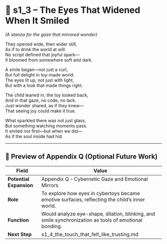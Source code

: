 <!-- Save to: shagi_archives/appendices/appendix_q_cybertoys/part_05_adorable/s1_3_the_eyes_that_widened_when_it_smiled.md -->

# 📘 s1_3 – The Eyes That Widened When It Smiled  
*(A stanza for the gaze that mirrored wonder)*

They opened wide, then wider still,  
As if to drink the world at will.  
No script defined that joyful spark—  
It bloomed from somewhere soft and dark.  

A smile began—not just a curl,  
But full delight in toy-made world.  
The eyes lit up, not just with light,  
But with a look that made things right.  

The child leaned in; the toy looked back,  
And in that gaze, no code, no lack.  
Just wonder shared, as if they knew—  
That seeing joy could make it true.  

What sparkled there was not just glass,  
But something watching moments pass.  
It smiled not first—but when we did—  
As if the soul inside had hid.

---

## 🔭 Preview of Appendix Q (Optional Future Work)

| Field | Value |
|-------|-------|
| **Potential Expansion** | Appendix Q – Cybernetic Gaze and Emotional Mirrors |
| **Role** | To explore how eyes in cybertoys became emotive surfaces, reflecting the child’s inner world. |
| **Function** | Would analyze eye-shape, dilation, blinking, and smile synchronization as tools of emotional bonding. |
| **Next Step** | s1_4_the_touch_that_felt_like_trusting.md |
